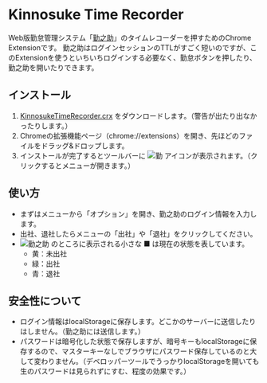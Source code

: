 # Kinnosuke Time Recorder

Web版勤怠管理システム「[勤之助](https://www.4628.jp/)」のタイムレコーダーを押すためのChrome Extensionです。
勤之助はログインセッションのTTLがすごく短いのですが、このExtensionを使うといちいちログインする必要なく、勤怠ボタンを押したり、勤之助を開いたりできます。

## インストール

1. [KinnosukeTimeRecorder.crx](https://github.com/irok/KinnosukeTimeRecorder/raw/master/KinnosukeTimeRecorder.crx) をダウンロードします。（警告が出たり出なかったりします。）
2. Chromeの拡張機能ページ（chrome://extensions）を開き、先ほどのファイルをドラッグ&ドロップします。
3. インストールが完了するとツールバーに ![勤](https://github.com/irok/KinnosukeTimeRecorder/raw/master/images/icon19.png) アイコンが表示されます。（クリックするとメニューが開きます。）

## 使い方

- まずはメニューから「オプション」を開き、勤之助のログイン情報を入力します。
- 出社、退社したらメニューの「出社」や「退社」をクリックしてください。
- ![勤之助](https://github.com/irok/KinnosukeTimeRecorder/raw/master/images/icon19.png) のところに表示される小さな ■ は現在の状態を表しています。
  - 黄：未出社
  - 緑：出社
  - 青：退社

## 安全性について

- ログイン情報はlocalStorageに保存します。どこかのサーバーに送信したりはしません。（勤之助には送信します。）
- パスワードは暗号化した状態で保存しますが、暗号キーもlocalStorageに保存するので、マスターキーなしでブラウザにパスワード保存しているのと大して変わりません。（デベロッパーツールでうっかりlocalStorageを開いても生のパスワードは見られずにすむ、程度の効果です。）

